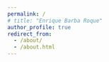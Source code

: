 ```yaml
---
permalink: /
# title: "Enrique Barba Roque"
author_profile: true
redirect_from: 
  - /about/
  - /about.html
---
```


